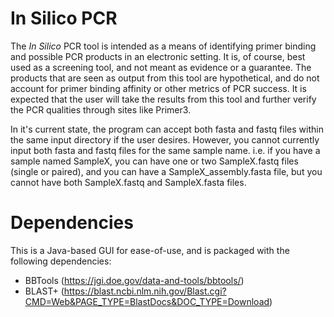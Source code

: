 # In Silico PCR

The *In Silico* PCR tool is intended as a means of identifying primer binding and possible PCR products in an electronic setting. It is, of course, best used as a screening tool, and not meant as evidence or a guarantee. The products that are seen as output from this tool are hypothetical, and do not account for primer binding affinity or other metrics of PCR success. It is expected that the user will take the results from this tool and further verify the PCR qualities through sites like Primer3.

In it's current state, the program can accept both fasta and fastq files within the same input directory if the user desires. However, you cannot currently input both fasta and fastq files for the same sample name. i.e. if you have a sample named SampleX, you can have one or two SampleX.fastq files (single or paired), and you can have a SampleX_assembly.fasta file, but you cannot have both SampleX.fastq and SampleX.fasta files. 

# Dependencies

This is a Java-based GUI for ease-of-use, and is packaged with the following dependencies:
- BBTools (https://jgi.doe.gov/data-and-tools/bbtools/)
- BLAST+ (https://blast.ncbi.nlm.nih.gov/Blast.cgi?CMD=Web&PAGE_TYPE=BlastDocs&DOC_TYPE=Download)
